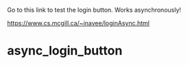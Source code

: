 Go to this link to test the login button. Works asynchronously!


https://www.cs.mcgill.ca/~inavee/loginAsync.html
# async_login_button
